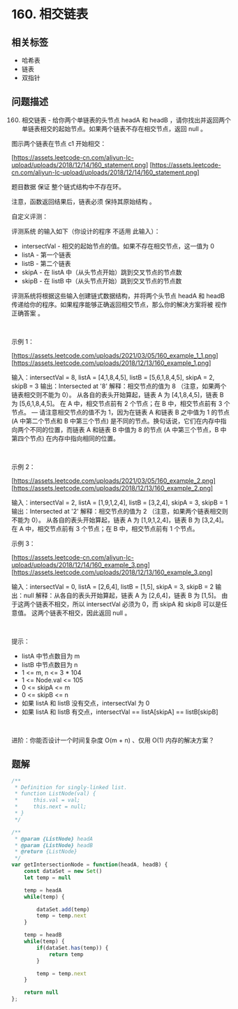 
# 160. 相交链表

## 相关标签

- 哈希表
- 链表
- 双指针

## 问题描述 

160. 相交链表 - 给你两个单链表的头节点 headA 和 headB ，请你找出并返回两个单链表相交的起始节点。如果两个链表不存在相交节点，返回 null 。

图示两个链表在节点 c1 开始相交：

[https://assets.leetcode-cn.com/aliyun-lc-upload/uploads/2018/12/14/160_statement.png] [https://assets.leetcode-cn.com/aliyun-lc-upload/uploads/2018/12/14/160_statement.png]

题目数据 保证 整个链式结构中不存在环。

注意，函数返回结果后，链表必须 保持其原始结构 。

自定义评测：

评测系统 的输入如下（你设计的程序 不适用 此输入）：

 * intersectVal - 相交的起始节点的值。如果不存在相交节点，这一值为 0
 * listA - 第一个链表
 * listB - 第二个链表
 * skipA - 在 listA 中（从头节点开始）跳到交叉节点的节点数
 * skipB - 在 listB 中（从头节点开始）跳到交叉节点的节点数

评测系统将根据这些输入创建链式数据结构，并将两个头节点 headA 和 headB 传递给你的程序。如果程序能够正确返回相交节点，那么你的解决方案将被 视作正确答案 。

 

示例 1：

[https://assets.leetcode.com/uploads/2021/03/05/160_example_1_1.png] [https://assets.leetcode.com/uploads/2018/12/13/160_example_1.png]


输入：intersectVal = 8, listA = [4,1,8,4,5], listB = [5,6,1,8,4,5], skipA = 2, skipB = 3
输出：Intersected at '8'
解释：相交节点的值为 8 （注意，如果两个链表相交则不能为 0）。
从各自的表头开始算起，链表 A 为 [4,1,8,4,5]，链表 B 为 [5,6,1,8,4,5]。
在 A 中，相交节点前有 2 个节点；在 B 中，相交节点前有 3 个节点。
— 请注意相交节点的值不为 1，因为在链表 A 和链表 B 之中值为 1 的节点 (A 中第二个节点和 B 中第三个节点) 是不同的节点。换句话说，它们在内存中指向两个不同的位置，而链表 A 和链表 B 中值为 8 的节点 (A 中第三个节点，B 中第四个节点) 在内存中指向相同的位置。


 

示例 2：

[https://assets.leetcode.com/uploads/2021/03/05/160_example_2.png] [https://assets.leetcode.com/uploads/2018/12/13/160_example_2.png]


输入：intersectVal = 2, listA = [1,9,1,2,4], listB = [3,2,4], skipA = 3, skipB = 1
输出：Intersected at '2'
解释：相交节点的值为 2 （注意，如果两个链表相交则不能为 0）。
从各自的表头开始算起，链表 A 为 [1,9,1,2,4]，链表 B 为 [3,2,4]。
在 A 中，相交节点前有 3 个节点；在 B 中，相交节点前有 1 个节点。


示例 3：

[https://assets.leetcode-cn.com/aliyun-lc-upload/uploads/2018/12/14/160_example_3.png] [https://assets.leetcode.com/uploads/2018/12/13/160_example_3.png]


输入：intersectVal = 0, listA = [2,6,4], listB = [1,5], skipA = 3, skipB = 2
输出：null
解释：从各自的表头开始算起，链表 A 为 [2,6,4]，链表 B 为 [1,5]。
由于这两个链表不相交，所以 intersectVal 必须为 0，而 skipA 和 skipB 可以是任意值。
这两个链表不相交，因此返回 null 。


 

提示：

 * listA 中节点数目为 m
 * listB 中节点数目为 n
 * 1 <= m, n <= 3 * 104
 * 1 <= Node.val <= 105
 * 0 <= skipA <= m
 * 0 <= skipB <= n
 * 如果 listA 和 listB 没有交点，intersectVal 为 0
 * 如果 listA 和 listB 有交点，intersectVal == listA[skipA] == listB[skipB]

 

进阶：你能否设计一个时间复杂度 O(m + n) 、仅用 O(1) 内存的解决方案？

## 题解


```ts
/**
 * Definition for singly-linked list.
 * function ListNode(val) {
 *     this.val = val;
 *     this.next = null;
 * }
 */

/**
 * @param {ListNode} headA
 * @param {ListNode} headB
 * @return {ListNode}
 */
var getIntersectionNode = function(headA, headB) {
    const dataSet = new Set()
    let temp = null

    temp = headA
    while(temp) {

        dataSet.add(temp)
        temp = temp.next
    }

    temp = headB
    while(temp) {
        if(dataSet.has(temp)) {
            return temp
        } 

        temp = temp.next
    }

    return null
};
````